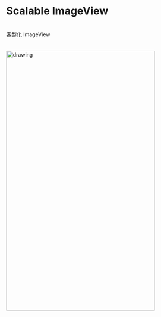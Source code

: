﻿Scalable ImageView
==
<br/>客製化 ImageView</br>
<br/></br>
<img src="https://imgur.com/mxNzg9W.gif" alt="drawing" width="400" height="700"/>

